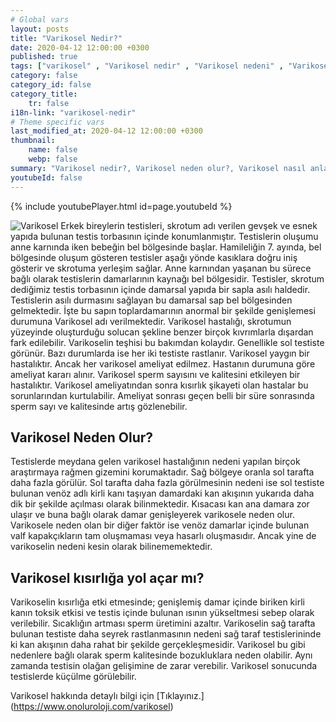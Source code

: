 ```yaml
---
# Global vars
layout: posts
title: "Varikosel Nedir?"
date: 2020-04-12 12:00:00 +0300
published: true
tags: ["varikosel" , "Varikosel nedir" , "Varikosel nedeni" , "Varikosel nasıl olur" , "varikosel nasıl görünür" , "varikosel oluşumu", "Varikosel teşhis" , "varikosel belirti" , "Varikosel ameliyatı ne zaman" , "Varikosel ameliyatı nedir" , "Varikosel ameliyatı nasıl yapılır" , "Varikosel tedavi" , "varikosel çözümü" , "varikosel ameliyatı" , "varikosel kısırlığı" , "sperm sayısı tedavi" , "sperm sayısı arttırma" ]
category: false
category_id: false
category_title:
    tr: false
i18n-link: "varikosel-nedir"
# Theme specific vars
last_modified_at: 2020-04-12 12:00:00 +0300
thumbnail:
    name: false
    webp: false
summary: "Varikosel nedir?, Varikosel neden olur?, Varikosel nasıl anlaşılır?, Varikosel teşhisi? , Varikosel ne zaman ameliyat edilmeli? , Varikosel ameliyatı nedir?,  Varikosel ameliyatı nasıl yapılır?, Varikosel tedavisi?"
youtubeId: false
---
```

{% include youtubePlayer.html id=page.youtubeId %}




![Varikosel](/assets/img/varikosel.jpeg)
Erkek bireylerin testisleri, skrotum adı verilen gevşek ve esnek yapıda bulunan testis torbasının içinde konumlanmıştır. Testislerin oluşumu anne karnında iken bebeğin bel bölgesinde başlar. Hamileliğin 7. ayında, bel bölgesinde oluşum gösteren testisler aşağı yönde kasıklara doğru iniş gösterir ve skrotuma yerleşim sağlar. Anne karnından yaşanan bu sürece bağlı olarak testislerin damarlarının kaynağı bel bölgesidir. Testisler, skrotum dediğimiz testis torbasının içinde damarsal yapıda bir sapla asılı haldedir. Testislerin asılı durmasını sağlayan bu damarsal sap bel bölgesinden gelmektedir. İşte bu sapın toplardamarının anormal bir şekilde genişlemesi durumuna Varikosel adı verilmektedir. Varikosel hastalığı, skrotumun yüzeyinde oluşturduğu solucan şekline benzer birçok kıvrımlarla dışardan fark edilebilir. Varikoselin teşhisi bu bakımdan kolaydır. Genellikle sol testiste görünür. Bazı durumlarda ise her iki testiste rastlanır. Varikosel yaygın bir hastalıktır. Ancak her varikosel ameliyat edilmez. Hastanın durumuna göre ameliyat kararı alınır. Varikosel sperm sayısını ve kalitesini etkileyen bir hastalıktır. Varikosel ameliyatından sonra kısırlık şikayeti olan hastalar bu sorunlarından kurtulabilir. Ameliyat sonrası geçen belli bir süre sonrasında sperm sayı ve kalitesinde artış gözlenebilir.

## Varikosel Neden Olur?

Testislerde meydana gelen varikosel hastalığının nedeni yapılan birçok araştırmaya rağmen gizemini korumaktadır. Sağ bölgeye oranla sol tarafta daha fazla görülür. Sol tarafta daha fazla görülmesinin nedeni ise sol testiste bulunan venöz adlı kirli kanı taşıyan damardaki kan akışının yukarıda daha dik bir şekilde açılması olarak bilinmektedir. Kısacası kan ana damara zor ulaşır ve buna bağlı olarak damar genişleyerek varikosele neden olur. Varikosele neden olan bir diğer faktör ise venöz damarlar içinde bulunan valf kapakçıkların tam oluşmaması veya hasarlı oluşmasıdır. Ancak yine de varikoselin nedeni kesin olarak bilinememektedir.

## Varikosel kısırlığa yol açar mı?

Varikoselin kısırlığa etki etmesinde; genişlemiş damar içinde biriken kirli kanın toksik etkisi ve testis içinde bulunan ısının yükseltmesi sebep olarak verilebilir. Sıcaklığın artması sperm üretimini azaltır. Varikoselin sağ tarafta bulunan testiste daha seyrek rastlanmasının nedeni sağ taraf testislerininde ki kan akışının daha rahat bir şekilde gerçekleşmesidir.
Varikosel bu gibi nedenlere bağlı olarak sperm kalitesinde bozukluklara neden olabilir. Aynı zamanda testisin olağan gelişimine de zarar verebilir. Varikosel sonucunda testislerde küçülme görülebilir.



Varikosel hakkında detaylı bilgi için [Tıklayınız.] (https://www.onoluroloji.com/varikosel)
